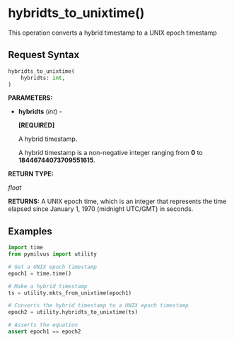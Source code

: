 
# hybridts_to_unixtime()

This operation converts a hybrid timestamp to a UNIX epoch timestamp

## Request Syntax

```python
hybridts_to_unixtime(
    hybridts: int,
)
```

__PARAMETERS:__

- __hybridts__ (_int_) -

    __[REQUIRED]__

    A hybrid timestamp.

    A hybrid timestamp is a non-negative integer ranging from __0__ to __18446744073709551615__.

__RETURN TYPE:__

_float_

__RETURNS:__
A UNIX epoch time, which is an integer that represents the time elapsed since January 1, 1970 (midnight UTC/GMT) in seconds.

## __Examples__

```python
import time
from pymilvus import utility

# Get a UNIX epoch timestamp
epoch1 = time.time()

# Make a hybrid timestamp
ts = utility.mkts_from_unixtime(epoch1)

# Converts the hybrid timestamp to a UNIX epoch timestamp
epoch2 = utility.hybridts_to_unixtime(ts)

# Asserts the equation
assert epoch1 == epoch2
```

